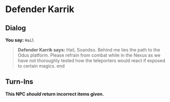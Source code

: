 # Defender Karrik
## Dialog

**You say:** `Hail`



>**Defender Karrik says:** Hail, Soandso. Behind me lies the path to the Odus platform. Please refrain from combat while in the Nexus as we have not thoroughly tested how the teleporters would react if exposed to certain magics.
end

## Turn-Ins



**This NPC *should* return incorrect items given.**





